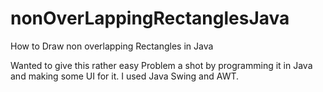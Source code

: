 # nonOverLappingRectanglesJava
How to Draw non overlapping Rectangles in Java

Wanted to give this rather easy Problem a shot by programming it in Java and making some UI for it. I used Java Swing and AWT.
